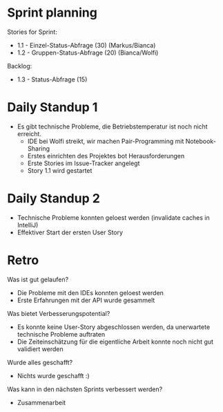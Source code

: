 # Sprint planning

Stories for Sprint:
- 1.1 - Einzel-Status-Abfrage (30) (Markus/Bianca)
- 1.2 - Gruppen-Status-Abfrage (20) (Bianca/Wolfi)

Backlog:
- 1.3 - Status-Abfrage (15)

# Daily Standup 1

- Es gibt technische Probleme, die Betriebstemperatur ist noch nicht erreicht.
  - IDE bei Wolfi streikt, wir machen Pair-Programming mit Notebook-Sharing
  - Erstes einrichten des Projektes bot Herausforderungen
  - Erste Stories im Issue-Tracker angelegt
  - Story 1.1 wird gestartet

# Daily Standup 2

- Technische Probleme konnten geloest werden (invalidate caches in IntelliJ)
- Effektiver Start der ersten User Story

# Retro

Was ist gut gelaufen?
- Die Probleme mit den IDEs konnten geloest werden
- Erste Erfahrungen mit der API wurde gesammelt

Was bietet Verbesserungspotential?
- Es konnte keine User-Story abgeschlossen werden, da unerwartete technische Probleme auftraten
- Die Zeiteinschätzung für die eigentliche Arbeit konnte noch nicht gut validiert werden

Wurde alles geschafft?
- Nichts wurde geschafft :)

Was kann in den nächsten Sprints verbessert werden?
- Zusammenarbeit
